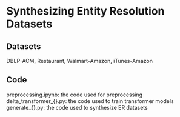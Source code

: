 # Synthesizing Entity Resolution Datasets

## Datasets
DBLP-ACM, Restaurant, Walmart-Amazon, iTunes-Amazon

## Code
preprocessing.ipynb: the code used for preprocessing
delta_transformer_{}.py: the code used to train transformer models
generate_{}.py: the code used to synthesize ER datasets


